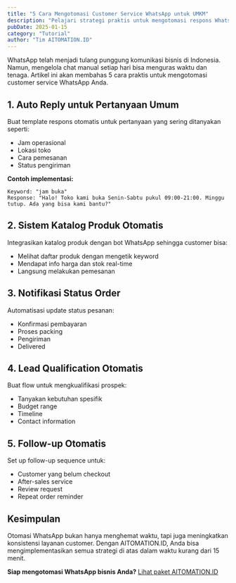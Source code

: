 ```yaml
---
title: "5 Cara Mengotomasi Customer Service WhatsApp untuk UMKM"
description: "Pelajari strategi praktis untuk mengotomasi respons WhatsApp dan meningkatkan kepuasan pelanggan tanpa menambah biaya operasional."
pubDate: 2025-01-15
category: "Tutorial"
author: "Tim AITOMATION.ID"
---
```


WhatsApp telah menjadi tulang punggung komunikasi bisnis di Indonesia. Namun, mengelola chat manual setiap hari bisa menguras waktu dan tenaga. Artikel ini akan membahas 5 cara praktis untuk mengotomasi customer service WhatsApp Anda.

## 1. Auto Reply untuk Pertanyaan Umum

Buat template respons otomatis untuk pertanyaan yang sering ditanyakan seperti:
- Jam operasional
- Lokasi toko
- Cara pemesanan
- Status pengiriman

**Contoh implementasi:**
```
Keyword: "jam buka"
Response: "Halo! Toko kami buka Senin-Sabtu pukul 09:00-21:00. Minggu tutup. Ada yang bisa kami bantu?"
```

## 2. Sistem Katalog Produk Otomatis

Integrasikan katalog produk dengan bot WhatsApp sehingga customer bisa:
- Melihat daftar produk dengan mengetik keyword
- Mendapat info harga dan stok real-time
- Langsung melakukan pemesanan

## 3. Notifikasi Status Order

Automatisasi update status pesanan:
- Konfirmasi pembayaran
- Proses packing
- Pengiriman
- Delivered

## 4. Lead Qualification Otomatis

Buat flow untuk mengkualifikasi prospek:
- Tanyakan kebutuhan spesifik
- Budget range
- Timeline
- Contact information

## 5. Follow-up Otomatis

Set up follow-up sequence untuk:
- Customer yang belum checkout
- After-sales service
- Review request
- Repeat order reminder

## Kesimpulan

Otomasi WhatsApp bukan hanya menghemat waktu, tapi juga meningkatkan konsistensi layanan customer. Dengan AITOMATION.ID, Anda bisa mengimplementasikan semua strategi di atas dalam waktu kurang dari 15 menit.

**Siap mengotomasi WhatsApp bisnis Anda?** [Lihat paket AITOMATION.ID](/#pricing)